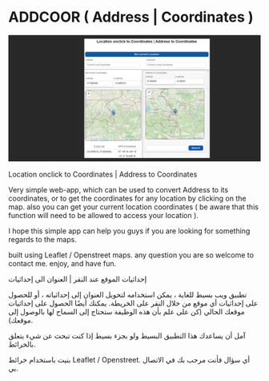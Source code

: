# ADDCOOR ( Address | Coordinates )

![alt text](https://github.com/safwan-nj/ADDCOOR/blob/main/images/screentschot.png?raw=true)



Location onclick to Coordinates | Address to Coordinates

Very simple web-app, which can be used to convert Address to its coordinates, or to get the coordinates for any location by clicking on the map.
also you can get your current location coordinates ( be aware that this function will need to be allowed to access your location ).

I hope this simple app can help you guys if you are looking for something regards to the maps.

built using Leaflet / Openstreet maps.
any question you are so welcome to contact me.
enjoy, and have fun.


إحداثيات الموقع عند النقر | العنوان الى إحداثيات

تطبيق ويب بسيط للغاية ، يمكن استخدامه لتحويل العنوان إلى إحداثياته ، أو للحصول على إحداثيات أي موقع من خلال النقر على الخريطة.
يمكنك أيضًا الحصول على إحداثيات موقعك الحالي (كن على علم بأن هذه الوظيفة ستحتاج إلى السماح لها بالوصول إلى موقعك).

آمل أن يساعدك هذا التطبيق البسيط ولو بجزء بسيط إذا كنت تبحث عن شيء يتعلق بالخرائط.

بنيت باستخدام خرائط Leaflet / Openstreet.
أي سؤال فأنت مرحب بك في الاتصال بي.
